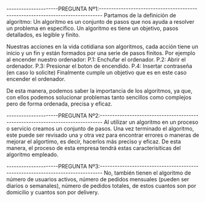 ---------------------PREGUNTA Nº1:-------------------------------------------------------------------------------
Partamos de la definición de algoritmo:
Un algoritmo es un conjunto de pasos que nos ayuda a resolver un problema en especifico.
Un algoritmo es tiene un objetivo, pasos detallados, es legible y finito.

Nuestras acciones en la vida cotidiana son algoritmos, cada acción tiene un inicio y un fin y están formados por una serie
de pasos finitos. Por ejemplo al encender nuestro ordenador:
    P.1: Enchufar el ordenador.
    P.2: Abrir el ordenador.
    P.3: Presionar el boton de encendido.
    P.4: Insertar contraseña (en caso lo solicite)
Finalmente cumple un objetivo que es en este caso encender el ordenador.

De esta manera, podemos saber la importancia de los algoritmos, ya que, con ellos podemos solucionar problemas tanto sencillos como complejos pero de forma ordenada, precisa y eficaz.



---------------------PREGUNTA Nº2:-------------------------------------------------------------------------------
Al utilizar un algoritmo en un proceso o servicio creamos un conjunto de pasos. Una vez terminado el algoritmo, este puede ser revisado una y otra vez para encontrar errores o maneras de mejorar el algortimo, es decir, hacerlos más preciso y eficaz.
De esta manera, el proceso de esta empresa tendrá estas caracterisiticas del algoritmo empleado.



---------------------PREGUNTA Nº3:-------------------------------------------------------------------------------
No, también tienen el algoritmo de número de usuarios activos, número de pedidos mensuales (pueden ser diarios o semanales), número de pedidos totales, de estos cuantos son por domicilio y cuantos son por delivery.